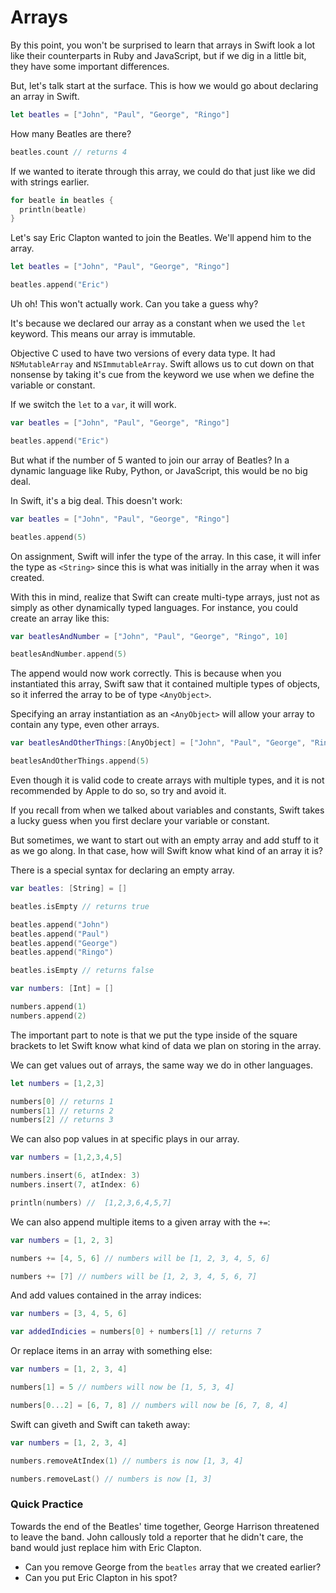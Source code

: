 # Arrays

By this point, you won't be surprised to learn that arrays in Swift look a lot like their counterparts in Ruby and JavaScript, but if we dig in a little bit, they have some important differences.

But, let's talk start at the surface. This is how we would go about declaring an array in Swift.

```swift
let beatles = ["John", "Paul", "George", "Ringo"]
```

How many Beatles are there?

```swift
beatles.count // returns 4
```

If we wanted to iterate through this array, we could do that just like we did with strings earlier.

```swift
for beatle in beatles {
  println(beatle)
}
```

Let's say Eric Clapton wanted to join the Beatles. We'll append him to the array.

```swift
let beatles = ["John", "Paul", "George", "Ringo"]

beatles.append("Eric")
```

Uh oh! This won't actually work. Can you take a guess why?

It's because we declared our array as a constant when we used the `let` keyword. This means our array is immutable.

Objective C used to have two versions of every data type. It had `NSMutableArray` and `NSImmutableArray`. Swift allows us to cut down on that nonsense by taking it's cue from the keyword we use when we define the variable or constant.

If we switch the `let` to a `var`, it will work.

```swift
var beatles = ["John", "Paul", "George", "Ringo"]

beatles.append("Eric")
```

But what if the number of 5 wanted to join our array of Beatles? In a dynamic language like Ruby, Python, or JavaScript, this would be no big deal.

In Swift, it's a big deal. This doesn't work:

```swift
var beatles = ["John", "Paul", "George", "Ringo"]

beatles.append(5)
```

On assignment, Swift will infer the type of the array. In this case, it will infer the type as `<String>` since this is what was initially in the array when it was created.

With this in mind, realize that Swift can create multi-type arrays, just not as simply as other dynamically typed languages. For instance, you could create an array like this:

```swift
var beatlesAndNumber = ["John", "Paul", "George", "Ringo", 10]

beatlesAndNumber.append(5)
```

The append would now work correctly. This is because when you instantiated this array, Swift saw that it contained multiple types of objects, so it inferred the array to be of type `<AnyObject>`.

Specifying an array instantiation as an `<AnyObject>` will allow your array to contain any type, even other arrays.

```swift
var beatlesAndOtherThings:[AnyObject] = ["John", "Paul", "George", "Ringo", 10, ["hello", 1]]

beatlesAndOtherThings.append(5)
```

Even though it is valid code to create arrays with multiple types, and it is not recommended by Apple to do so, so try and avoid it.

If you recall from when we talked about variables and constants, Swift takes a lucky guess when you first declare your variable or constant.

But sometimes, we want to start out with an empty array and add stuff to it as we go along. In that case, how will Swift know what kind of an array it is?

There is a special syntax for declaring an empty array.

```swift
var beatles: [String] = []

beatles.isEmpty // returns true

beatles.append("John")
beatles.append("Paul")
beatles.append("George")
beatles.append("Ringo")

beatles.isEmpty // returns false

var numbers: [Int] = []

numbers.append(1)
numbers.append(2)
```

The important part to note is that we put the type inside of the square brackets to let Swift know what kind of data we plan on storing in the array.

We can get values out of arrays, the same way we do in other languages.

```swift
let numbers = [1,2,3]

numbers[0] // returns 1
numbers[1] // returns 2
numbers[2] // returns 3
```

We can also pop values in at specific plays in our array.

```swift
var numbers = [1,2,3,4,5]

numbers.insert(6, atIndex: 3)
numbers.insert(7, atIndex: 6)

println(numbers) //  [1,2,3,6,4,5,7]
```

We can also append multiple items to a given array with the `+=`:

```swift
var numbers = [1, 2, 3]

numbers += [4, 5, 6] // numbers will be [1, 2, 3, 4, 5, 6]

numbers += [7] // numbers will be [1, 2, 3, 4, 5, 6, 7]
```

And add values contained in the array indices:

```swift
var numbers = [3, 4, 5, 6]

var addedIndicies = numbers[0] + numbers[1] // returns 7
```

Or replace items in an array with something else:

```swift
var numbers = [1, 2, 3, 4]

numbers[1] = 5 // numbers will now be [1, 5, 3, 4]

numbers[0...2] = [6, 7, 8] // numbers will now be [6, 7, 8, 4]
```

Swift can giveth and Swift can taketh away:

```swift
var numbers = [1, 2, 3, 4]

numbers.removeAtIndex(1) // numbers is now [1, 3, 4]

numbers.removeLast() // numbers is now [1, 3]
```

### Quick Practice

Towards the end of the Beatles' time together, George Harrison threatened to leave the band. John callously told a reporter that he didn't care, the band would just replace him with Eric Clapton.

* Can you remove George from the `beatles` array that we created earlier?
* Can you put Eric Clapton in his spot?

